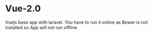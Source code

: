 # Vue-2.0
Vuejs base app with laravel.
You have to run it online as Bower is not installed so App will not run offline. 

